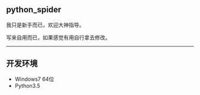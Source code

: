 ## python_spider

我只是新手而已，欢迎大神指导。

写来自用而已，如果感觉有用自行拿去修改。

----

## 开发环境

* Windows7 64位
* Python3.5





